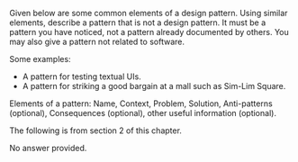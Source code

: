 <Question has-input>

Given below are some common elements of a design pattern. Using similar elements, describe a pattern that is not a design pattern. It must be a pattern you have noticed, not a pattern already documented by others. You may also give a pattern not related to software.

Some examples:
* A pattern for testing textual UIs.
* A pattern for striking a good bargain at a mall such as Sim-Lim Square.

Elements of a pattern: Name, Context, Problem, Solution, Anti-patterns (optional), Consequences (optional), other useful information (optional).

<div slot="hint">

The following is from section 2 of this chapter.

<include src="../format/index.md" />
</div>

<div slot="answer">
No answer provided.
</div>
</Question>
